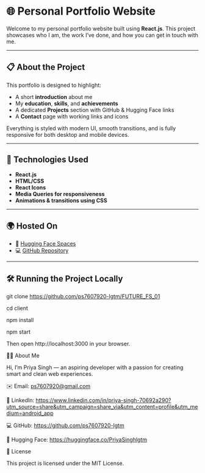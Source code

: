 # 🌐 Personal Portfolio Website

Welcome to my personal portfolio website built using **React.js**. This project showcases who I am, the work I’ve done, and how you can get in touch with me.

---

## 📋 About the Project

This portfolio is designed to highlight:

- A short **introduction** about me
- My **education**, **skills**, and **achievements**
- A dedicated **Projects** section with GitHub & Hugging Face links
- A **Contact** page with working links and icons

Everything is styled with modern UI, smooth transitions, and is fully responsive for both desktop and mobile devices.

---

## 🚀 Technologies Used

- **React.js**
- **HTML/CSS**
- **React Icons**
- **Media Queries for responsiveness**
- **Animations & transitions using CSS**

---

## 🌍 Hosted On

- 🧠 [Hugging Face Spaces](https://huggingface.co/spaces/PriyaSinghlgtm)
- 💻 [GitHub Repository](https://github.com/ps7607920-lgtm/FUTURE_FS_01)


---

## 🛠️ Running the Project Locally

git clone https://github.com/ps7607920-lgtm/FUTURE_FS_01

cd client

npm install

npm start

Then open http://localhost:3000 in your browser.


🙋‍♀️ About Me

Hi, I’m Priya Singh — an aspiring developer with a passion for creating smart and clean web experiences.

✉️ Email: ps7607920@gmail.com

🔗 LinkedIn: https://www.linkedin.com/in/priya-singh-70692a290?utm_source=share&utm_campaign=share_via&utm_content=profile&utm_medium=android_app

💻 GitHub: https://github.com/ps7607920-lgtm

🤗 Hugging Face: https://huggingface.co/PriyaSinghlgtm

📄 License

This project is licensed under the MIT License.

